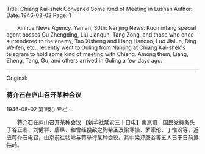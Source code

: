 Title: Chiang Kai-shek Convened Some Kind of Meeting in Lushan
Author:
Date: 1946-08-02
Page: 1

　　Xinhua News Agency, Yan'an, 30th: Nanjing News: Kuomintang special agent bosses Gu Zhengding, Liu Jianqun, Tang Zong, and those who once surrendered to the enemy, Tao Xisheng and Liang Hancao, Luo Jialun, Ding Weifen, etc., recently went to Guling from Nanjing at Chiang Kai-shek's telegram to hold some kind of meeting with Chiang. Among them, Liang, Zheng, Tang, Gu, and others arrived in Guling a few days ago.



<hr /> 

Original: 


### 蒋介石在庐山召开某种会议

1946-08-02
第1版()
专栏：

　　蒋介石在庐山召开某种会议
    【新华社延安三十日电】南京讯：国民党特务头子谷正鼎、刘健群、唐纵、和曾经投敌之陶希圣及梁寒操、罗家伦、丁惟汾等，近应蒋介石电召，由京前往牯岭与蒋举行某种会议。其中梁郑唐谷等五人已于日前抵牯岭。
